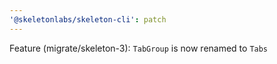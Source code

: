 ```yaml
---
'@skeletonlabs/skeleton-cli': patch
---
```


Feature (migrate/skeleton-3): `TabGroup` is now renamed to `Tabs`
